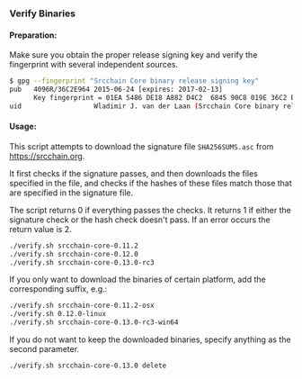 ### Verify Binaries

#### Preparation:

Make sure you obtain the proper release signing key and verify the fingerprint with several independent sources.

```sh
$ gpg --fingerprint "Srcchain Core binary release signing key"
pub   4096R/36C2E964 2015-06-24 [expires: 2017-02-13]
      Key fingerprint = 01EA 5486 DE18 A882 D4C2  6845 90C8 019E 36C2 E964
uid                  Wladimir J. van der Laan (Srcchain Core binary release signing key) <laanwj@gmail.com>
```

#### Usage:

This script attempts to download the signature file `SHA256SUMS.asc` from https://srcchain.org.

It first checks if the signature passes, and then downloads the files specified in the file, and checks if the hashes of these files match those that are specified in the signature file.

The script returns 0 if everything passes the checks. It returns 1 if either the signature check or the hash check doesn't pass. If an error occurs the return value is 2.


```sh
./verify.sh srcchain-core-0.11.2
./verify.sh srcchain-core-0.12.0
./verify.sh srcchain-core-0.13.0-rc3
```

If you only want to download the binaries of certain platform, add the corresponding suffix, e.g.:

```sh
./verify.sh srcchain-core-0.11.2-osx
./verify.sh 0.12.0-linux
./verify.sh srcchain-core-0.13.0-rc3-win64
```

If you do not want to keep the downloaded binaries, specify anything as the second parameter.

```sh
./verify.sh srcchain-core-0.13.0 delete
```

